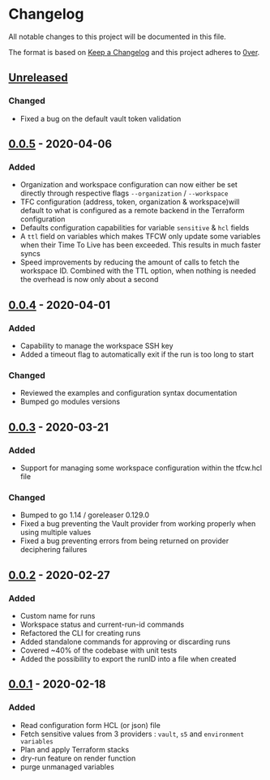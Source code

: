 # Changelog

All notable changes to this project will be documented in this file.

The format is based on [Keep a Changelog](http://keepachangelog.com/en/1.0.0/)
and this project adheres to [0ver](https://0ver.org).

## [Unreleased]

### Changed

- Fixed a bug on the default vault token validation

## [0.0.5] - 2020-04-06

### Added

- Organization and workspace configuration can now either be set directly through respective flags `--organization` / `--workspace`
- TFC configuration (address, token, organization & workspace)will default to what is configured as a remote backend in the Terraform configuration
- Defaults configuration capabilities for variable `sensitive` & `hcl` fields
- A `ttl` field on variables which makes TFCW only update some variables when their Time To Live has been exceeded. This results in much faster syncs
- Speed improvements by reducing the amount of calls to fetch the workspace ID. Combined with the TTL option, when nothing is needed the overhead is now only about a second

## [0.0.4] - 2020-04-01

### Added

- Capability to manage the workspace SSH key
- Added a timeout flag to automatically exit if the run is too long to start

### Changed

- Reviewed the examples and configuration syntax documentation
- Bumped go modules versions

## [0.0.3] - 2020-03-21

### Added

- Support for managing some workspace configuration within the tfcw.hcl file

### Changed

- Bumped to go 1.14 / goreleaser 0.129.0
- Fixed a bug preventing the Vault provider from working properly when using multiple values
- Fixed a bug preventing errors from being returned on provider deciphering failures

## [0.0.2] - 2020-02-27

### Added

- Custom name for runs
- Workspace status and current-run-id commands
- Refactored the CLI for creating runs
- Added standalone commands for approving or discarding runs
- Covered ~40% of the codebase with unit tests
- Added the possibility to export the runID into a file when created

## [0.0.1] - 2020-02-18

### Added

- Read configuration form HCL (or json) file
- Fetch sensitive values from 3 providers : `vault`, `s5` and `environment variables`
- Plan and apply Terraform stacks
- dry-run feature on render function
- purge unmanaged variables

[Unreleased]: https://github.com/mvisonneau/tfcw/compare/0.0.5...HEAD
[0.0.5]: https://github.com/mvisonneau/tfcw/tree/0.0.5
[0.0.4]: https://github.com/mvisonneau/tfcw/tree/0.0.4
[0.0.3]: https://github.com/mvisonneau/tfcw/tree/0.0.3
[0.0.2]: https://github.com/mvisonneau/tfcw/tree/0.0.2
[0.0.1]: https://github.com/mvisonneau/tfcw/tree/0.0.1
